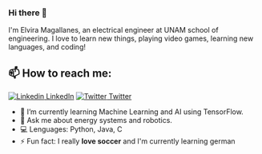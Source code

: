 ### Hi there 👋

I'm Elvira Magallanes, an electrical engineer at UNAM school of engineering. I love to learn new things, playing video games, learning new languages, and coding!

## 📫 How to reach me: 

[![Linkedin](https://i.stack.imgur.com/gVE0j.png) LinkedIn](https://www.linkedin.com/in/elviramagallanes/) [![Twitter](http://i.imgur.com/wWzX9uB.png) Twitter](https://twitter.com/ElviraMagallans) 

- 🌱 I’m currently learning Machine Learning and AI using TensorFlow.
- 💬 Ask me about energy systems and robotics.
- 💻 Lenguages: Python, Java, C
- ⚡ Fun fact: I really **love soccer** and I'm currently learning german


